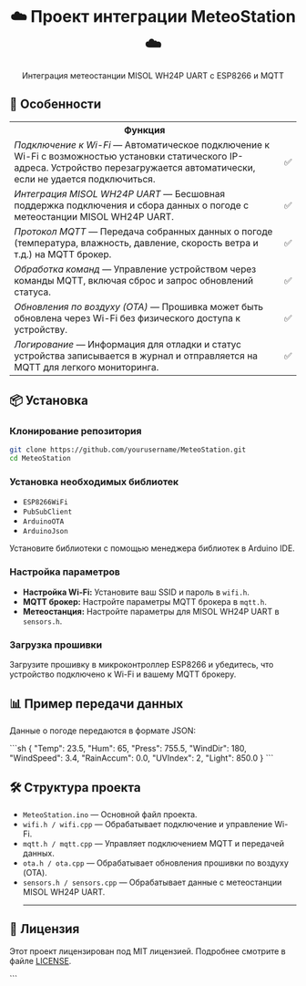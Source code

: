 <div align="center">
  <h1>☁️ Проект интеграции MeteoStation ☁️</h1>
  <p>Интеграция метеостанции MISOL WH24P UART с ESP8266 и MQTT</p>
</div>

<h2>🚀 Особенности</h2>

<table>
  <tr>
    <th>Функция</th>
    <th></th>
  </tr>
  <tr>
    <td><em>Подключение к Wi-Fi</em> — Автоматическое подключение к Wi-Fi с возможностью установки статического IP-адреса. Устройство перезагружается автоматически, если не удается подключиться.</td>
    <p><td>✅</td></p>
  </tr>
  <tr>
    <td><em>Интеграция MISOL WH24P UART</em> — Бесшовная поддержка подключения и сбора данных о погоде с метеостанции MISOL WH24P UART.</td>
     <p><td>✅</td></p>
  </tr>
  <tr>
    <td><em>Протокол MQTT</em> — Передача собранных данных о погоде (температура, влажность, давление, скорость ветра и т.д.) на MQTT брокер.</td>
     <p><td>✅</td></p>
  </tr>
  <tr>
    <td><em>Обработка команд</em> — Управление устройством через команды MQTT, включая сброс и запрос обновлений статуса.</td>
     <p><td>✅</td></p>
  </tr>
  <tr>
    <td><em>Обновления по воздуху (OTA)</em> — Прошивка может быть обновлена через Wi-Fi без физического доступа к устройству.</td>
     <p><td>✅</td></p>
  </tr>
  <tr>
    <td><em>Логирование</em> — Информация для отладки и статус устройства записывается в журнал и отправляется на MQTT для легкого мониторинга.</td>
     <p><td>✅</td></p>
  </tr>
</table>

<h2>📦 Установка</h2>

<h3>Клонирование репозитория</h3>

```sh
git clone https://github.com/yourusername/MeteoStation.git
cd MeteoStation
```

<h3>Установка необходимых библиотек</h3> <ul> 
<li><code>ESP8266WiFi</code></li> 
<li><code>PubSubClient</code></li> 
<li><code>ArduinoOTA</code></li> 
<li><code>ArduinoJson</code></li> 
</ul> <p>Установите библиотеки с помощью менеджера библиотек в Arduino IDE.</p> 

<h3>Настройка параметров</h3> <ul> 
<li><strong>Настройка Wi-Fi:</strong> Установите ваш SSID и пароль в <code>wifi.h</code>.</li> 
<li><strong>MQTT брокер:</strong> Настройте параметры MQTT брокера в <code>mqtt.h</code>.</li> 
<li><strong>Метеостанция:</strong> Настройте параметры для MISOL WH24P UART в <code>sensors.h</code>.</li>

 </ul> <h3>Загрузка прошивки</h3> 
 <p>Загрузите прошивку в микроконтроллер ESP8266 и убедитесь, что устройство подключено к Wi-Fi и вашему MQTT брокеру.</p>
 
 <h2>📊 Пример передачи данных</h2> 
 <p>Данные о погоде передаются в формате JSON:</p>
 ```sh
 {
  "Temp": 23.5,
  "Hum": 65,
  "Press": 755.5,
  "WindDir": 180,
  "WindSpeed": 3.4,
  "RainAccum": 0.0,
  "UVIndex": 2,
  "Light": 850.0
}
```

<h2>🛠️ Структура проекта</h2> <ul> 
<li><code>MeteoStation.ino</code> — Основной файл проекта.</li> 
<li><code>wifi.h / wifi.cpp</code> — Обрабатывает подключение и управление Wi-Fi.</li> 
<li><code>mqtt.h / mqtt.cpp</code> — Управляет подключением MQTT и передачей данных.</li>
<li><code>ota.h / ota.cpp</code> — Обрабатывает обновления прошивки по воздуху (OTA).</li> 
<li><code>sensors.h / sensors.cpp</code> — Обрабатывает данные с метеостанции MISOL WH24P UART.</li>

--------------------------------------------------------------------------------------------------------------------
 </ul> <h2>📄 Лицензия</h2> <p>Этот проект лицензирован под MIT лицензией. Подробнее смотрите в файле <a href="LICENSE">LICENSE</a>.</p> ```
